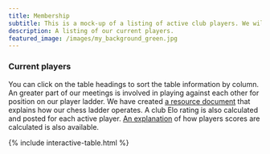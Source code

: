 ```yaml
---
title: Membership
subtitle: This is a mock-up of a listing of active club players. We will keep track of the games played during club meetings here and update the scores on a weekly basis. 
description: A listing of our current players.
featured_image: /images/my_background_green.jpg
---
```


### Current players
You can click on the table headings to sort the table information by column. An greater part of our meetings is involved in playing against each other for position on our player ladder.  We have created [a resource document](ladder.html) that explains how our chess ladder operates. A club Elo rating is also calculated and posted for each active player. [An explanation](rating.html) of how players scores are calculated is also available.   

{% include interactive-table.html %}
